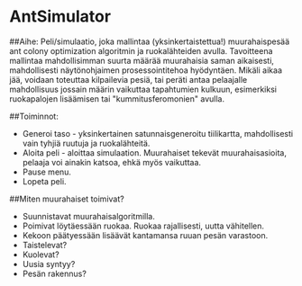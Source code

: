 # AntSimulator


##Aihe:
Peli/simulaatio, joka mallintaa (yksinkertaistettua!) muurahaispesää ant colony optimization algoritmin ja ruokalähteiden avulla. Tavoitteena mallintaa mahdollisimman suurta määrää muurahaisia saman aikaisesti, mahdollisesti näytönohjaimen prosessointitehoa hyödyntäen. Mikäli aikaa jää, voidaan toteuttaa kilpailevia pesiä, tai peräti antaa pelaajalle mahdollisuus jossain määrin vaikuttaa tapahtumien kulkuun, esimerkiksi ruokapalojen lisäämisen tai "kummitusferomonien" avulla. 

##Toiminnot:
* Generoi taso - yksinkertainen satunnaisgeneroitu tiilikartta, mahdollisesti vain tyhjiä ruutuja ja ruokalähteitä.
* Aloita peli - aloittaa simulaation. Muurahaiset tekevät muurahaisasioita, pelaaja voi ainakin katsoa, ehkä myös vaikuttaa.
* Pause menu.
* Lopeta peli.

##Miten muurahaiset toimivat?
* Suunnistavat muurahaisalgoritmilla.
* Poimivat löytäessään ruokaa. Ruokaa rajallisesti, uutta vähitellen.
* Kekoon päätyessään lisäävät kantamansa ruuan pesän varastoon.
* Taistelevat?
* Kuolevat?
* Uusia syntyy?
* Pesän rakennus?


